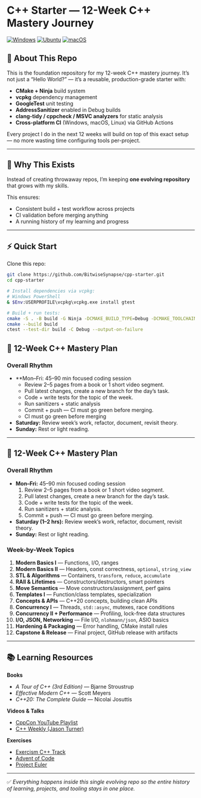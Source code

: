 # C++ Starter — 12-Week C++ Mastery Journey

[![Windows](https://github.com/BitwiseSynapse/cpp-starter/actions/workflows/build.yml/badge.svg?branch=main&label=Windows)](https://github.com/BitwiseSynapse/cpp-starter/actions/workflows/build.yml)
[![Ubuntu](https://github.com/BitwiseSynapse/cpp-starter/actions/workflows/build.yml/badge.svg?branch=main&label=Ubuntu)](https://github.com/BitwiseSynapse/cpp-starter/actions/workflows/build.yml)
[![macOS](https://github.com/BitwiseSynapse/cpp-starter/actions/workflows/build.yml/badge.svg?branch=main&label=macOS)](https://github.com/BitwiseSynapse/cpp-starter/actions/workflows/build.yml)

## 📌 About This Repo
This is the foundation repository for my 12-week C++ mastery journey.
It’s not just a “Hello World?” — it’s a reusable, production-grade starter with:

- **CMake + Ninja** build system  
- **vcpkg** dependency management  
- **GoogleTest** unit testing  
- **AddressSanitizer** enabled in Debug builds  
- **clang-tidy / cppcheck / MSVC analyzers** for static analysis  
- **Cross-platform CI** (Windows, macOS, Linux) via GitHub Actions  

Every project I do in the next 12 weeks will build on top of this exact setup — no more wasting time configuring tools per-project.

---

## 🎯 Why This Exists
Instead of creating throwaway repos, I’m keeping **one evolving repository** that grows with my skills.  

This ensures:  
- Consistent build + test workflow across projects  
- CI validation before merging anything  
- A running history of my learning and progress  

---

## ⚡ Quick Start  
Clone this repo:  
```bash
git clone https://github.com/BitwiseSynapse/cpp-starter.git
cd cpp-starter

# Install dependencies via vcpkg:
# Windows PowerShell
& $Env:USERPROFILE\vcpkg\vcpkg.exe install gtest

# Build + run tests:
cmake -S . -B build -G Ninja -DCMAKE_BUILD_TYPE=Debug -DCMAKE_TOOLCHAIN_FILE=$Env:USERPROFILE\vcpkg\scripts\buildsystems\vcpkg.cmake
cmake --build build
ctest --test-dir build -C Debug --output-on-failure
```

## 📅 12-Week C++ Mastery Plan
### Overall Rhythm
- **Mon–Fri: 45–90 min focused coding session
  - Review 2–5 pages from a book or 1 short video segment.
  - Pull latest changes, create a new branch for the day’s task.
  - Code + write tests for the topic of the week.
  - Run sanitizers + static analysis
  - Commit + push — CI must go green before merging.
  - CI must go green before merging
- **Saturday:** Review week’s work, refactor, document, revisit theory.
- **Sunday:** Rest or light reading.

---

## 📅 12-Week C++ Mastery Plan

### Overall Rhythm
- **Mon–Fri:** 45–90 min focused coding session  
  1. Review 2–5 pages from a book or 1 short video segment.  
  2. Pull latest changes, create a new branch for the day’s task.  
  3. Code + write tests for the topic of the week.  
  4. Run sanitizers + static analysis.  
  5. Commit + push — CI must go green before merging.  
- **Saturday (1–2 hrs):** Review week’s work, refactor, document, revisit theory.  
- **Sunday:** Rest or light reading.

### Week-by-Week Topics
1. **Modern Basics I** — Functions, I/O, ranges  
2. **Modern Basics II** — Headers, const correctness, `optional`, `string_view`  
3. **STL & Algorithms** — Containers, `transform`, `reduce`, `accumulate`  
4. **RAII & Lifetimes** — Constructors/destructors, smart pointers  
5. **Move Semantics** — Move constructors/assignment, perf gains  
6. **Templates I** — Function/class templates, specialization  
7. **Concepts & APIs** — C++20 concepts, building clean APIs  
8. **Concurrency I** — Threads, `std::async`, mutexes, race conditions  
9. **Concurrency II + Performance** — Profiling, lock-free data structures  
10. **I/O, JSON, Networking** — File I/O, `nlohmann/json`, ASIO basics  
11. **Hardening & Packaging** — Error handling, CMake install rules  
12. **Capstone & Release** — Final project, GitHub release with artifacts  

---

## 📚 Learning Resources

**Books**
- *A Tour of C++ (3rd Edition)* — Bjarne Stroustrup  
- *Effective Modern C++* — Scott Meyers  
- *C++20: The Complete Guide* — Nicolai Josuttis  

**Videos & Talks**
- [CppCon YouTube Playlist](https://www.youtube.com/user/CppCon)  
- [C++ Weekly (Jason Turner)](https://www.youtube.com/c/cppweekly)  

**Exercises**
- [Exercism C++ Track](https://exercism.org/tracks/cpp)  
- [Advent of Code](https://adventofcode.com/)  
- [Project Euler](https://projecteuler.net/)  

---

✅ *Everything happens inside this single evolving repo so the entire history of learning, projects, and tooling stays in one place.*
